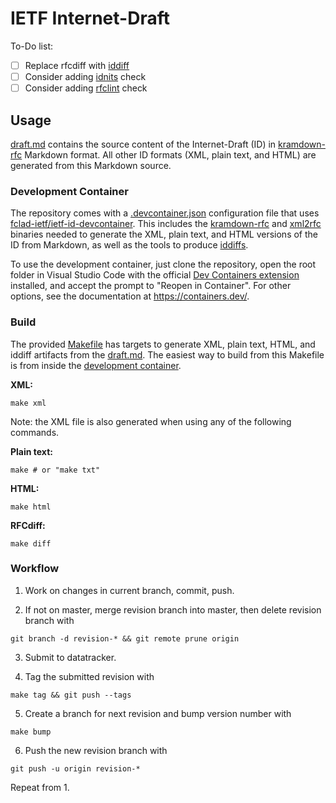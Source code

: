 # IETF Internet-Draft

To-Do list:

- [ ] Replace rfcdiff with [iddiff](https://github.com/ietf-tools/iddiff)
- [ ] Consider adding [idnits](https://github.com/ietf-tools/idnits) check
- [ ] Consider adding [rfclint](https://github.com/ietf-tools/rfclint) check

## Usage

[draft.md](draft.md) contains the source content of the Internet-Draft (ID) in [kramdown-rfc](https://github.com/cabo/kramdown-rfc) Markdown format. All other ID formats (XML, plain text, and HTML) are generated from this Markdown source.

### Development Container

The repository comes with a [.devcontainer.json](.devcontainer.json) configuration file that uses [fclad-ietf/ietf-id-devcontainer](https://github.com/fclad-ietf/ietf-id-devcontainer/pkgs/container/ietf-id-devcontainer). This includes the [kramdown-rfc](https://github.com/cabo/kramdown-rfc) and [xml2rfc](https://github.com/ietf-tools/xml2rfc) binaries needed to generate the XML, plain text, and HTML versions of the ID from Markdown, as well as the tools to produce [iddiffs](https://author-tools.ietf.org/iddiff).

To use the development container, just clone the repository, open the root folder in Visual Studio Code with the official [Dev Containers extension](https://marketplace.visualstudio.com/items?itemName=ms-vscode-remote.remote-containers) installed, and accept the prompt to "Reopen in Container". For other options, see the documentation at https://containers.dev/.


### Build

The provided [Makefile](Makefile) has targets to generate XML, plain text, HTML, and iddiff artifacts from the [draft.md](draft.md). The easiest way to build from this Makefile is from inside the [development container](#development-container).

**XML:**

```shell
make xml
```

Note: the XML file is also generated when using any of the following commands.

**Plain text:**

```shell
make # or "make txt"
```

**HTML:**

```shell
make html
```

**RFCdiff:**

```shell
make diff
```


### Workflow

1. Work on changes in current branch, commit, push.

2. If not on master, merge revision branch into master, then delete revision
   branch with
```shell
git branch -d revision-* && git remote prune origin
```

3. Submit to datatracker.

4. Tag the submitted revision with
```shell
make tag && git push --tags
```

5. Create a branch for next revision and bump version number with
```shell
make bump
```

6. Push the new revision branch with
```shell
git push -u origin revision-*
```

Repeat from 1.

